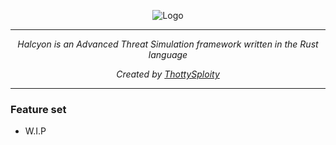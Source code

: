 <p align="center"> <img src="https://github.com/ThottySploity/Halcyon/blob/main/images/logo.jpg" alt="Logo" /> </p>

---

<p align="center"><i>Halcyon is an Advanced Threat Simulation framework written in the Rust language</i></p>
<p align="center"><i>Created by <a href="https://github.com/ThottySploity">ThottySploity</a></i></p>

---

<h3>Feature set</h3>
<ul>
<li>W.I.P</li>
</ul>
